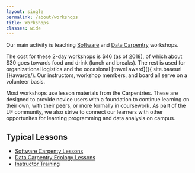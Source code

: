 ```yaml
---
layout: single
permalink: /about/workshops
title: Workshops
classes: wide
---
```


Our main activity is teaching [Software](https://software-carpentry.org/) and [Data Carpentry](http://www.datacarpentry.org/) workshops. 

The cost for these 2-day workshops is $46 (as of 2018), of which about $30 goes towards food and drink (lunch and breaks). The rest is used for organizational logistics and the occasional [travel award]({{ site.baseurl }}/awards/). Our instructors, workshop members, and board all serve on a volunteer basis.

Most workshops use lesson materials from the Carpentries. These are designed to
provide novice users with a foundation to continue learning on their own,
with their peers, or more formally in coursework. As part of the UF community, 
we also strive to connect our learners with other opportunites for learning 
programming and data analysis on campus.


## Typical Lessons

* [Software Carpenty Lessons](https://software-carpentry.org/lessons/)
* [Data Carpentry Ecology Lessons](https://datacarpentry.org/lessons/#ecology-workshop)
* [Instructor Training](https://carpentries.github.io/instructor-training/)
